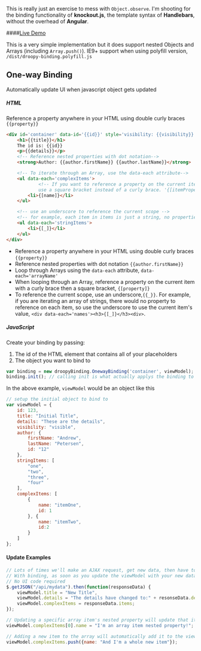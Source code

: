 This is really just an exercise to mess with `Object.observe`.  I'm shooting for the binding functionality of **knockout.js**, the template syntax of **Handlebars**, without the overhead of **Angular**.  

####[Live Demo](http://jsfiddle.net/andrewpetersen15/mmabt420/)

This is a very simple implementation but it does support nested Objects and Arrays (including `Array.push()`).
IE9+ support when using polyfill version, `/dist/droopy-binding.polyfill.js`

## One-way Binding
Automatically update UI when javascript object gets updated


##### HTML
Reference a property anywhere in your HTML using double curly braces `{{property}}`
```html
<div id='container' data-id='{{id}}' style='visibility: {{visibility}}'>
	<h1>{{title}}</h1>
	The id is: {{id}}
	<p>{{details}}</p>
	<!-- Reference nested properties with dot notation-->
	<strong>Author: {{author.firstName}} {{author.lastName}}</strong>

	<!-- To iterate through an Array, use the data-each attribute-->
	<ul data-each='complexItems'>
    		<!-- If you want to reference a property on the current item as you loop through,
         	use a square bracket instead of a curly brace. '{[itemProperty]}'-->
		<li>{[name]}</li>
	</ul>

	<!-- use an underscore to reference the current scope -->
	<!-- for example, each item in items is just a string, no properties to reference -->
	<ul data-each='stringItems'>
		<li>{[_]}</li>
	</ul>
</div>
```
- Reference a property anywhere in your HTML using double curly braces `{{property}}`
- Reference nested properties with dot notation `{{author.firstName}}`
- Loop through Arrays using the `data-each` attribute, `data-each='arrayName'`
- When looping through an Array, reference a property on the current item with a curly brace then a square bracket, `{[property]}`
- To reference the current scope, use an underscore,`{{_}}`.  For example, if you are iterating an array of strings, there would no property to reference on each item, so use the underscore to use the current item's value, `<div data-each='names'><h3>{[_]}</h3><div>`.


##### JavaScript
Create your binding by passing:
1. The id of the HTML element that contains all of your placeholders
2. The object you want to bind to

```javascript
var binding = new droopyBinding.OnewayBinding('container', viewModel);
binding.init(); // calling init is what actually applys the binding to the UI.
```
In the above example, `viewModel` would be an object like this
```javascript
// setup the initial object to bind to
var viewModel = {
    id: 123,
    title: "Initial Title",
    details: "These are the details",
    visibility: "visible",
    author: {
        firstName: "Andrew",
        lastName: "Petersen",
        id: "12"
    },
    stringItems: [
        "one",
        "two",
        "three",
        "four"
    ],
    complexItems: [
        {
            name: "itemOne",
            id: 1
        }, {
            name: "itemTwo",
            id:2
        }
    ]
};
```

#### Update Examples
```javascript
// Lots of times we'll make an AJAX request, get new data, then have to show the new data in the view
// With binding, as soon as you update the viewModel with your new data, the view automatically updates.
// No UI code required
$.getJSON("/api/mydata").then(function(responseData) {
	viewModel.title = "New Title",
	viewModel.details = "The details have changed to:" + resonseData.details;
	viewModel.complexItems = responseData.items;	
});

// Updating a specific array item's nested property will update that item in the view
viewModel.complexItems[0].name = "I'm an array item nested property!";

// Adding a new item to the array will automatically add it to the view
viewModel.complexItems.push({name: "And I'm a whole new item"});
```


